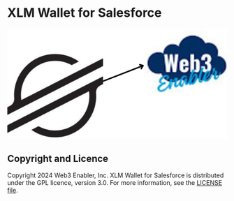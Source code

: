 # XLM Wallet for Salesforce

![](https://github.com/MuKnSys/XLM-wallet-for-Salesforce/blob/main/documentation-and-images/XLM-Wallet-for-Salesforce-logo.png)


## Copyright and Licence

Copyright 2024 Web3 Enabler, Inc. XLM Wallet for Salesforce is distributed under the GPL licence, version 3.0. For more information, see the [LICENSE file]().

